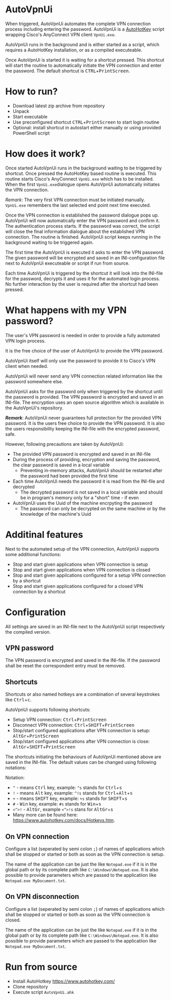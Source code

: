 # AutoVpnUi
When triggered, AutoVpnUi automates the complete VPN connection process including entering the password. AutoVpnUi is a [AutoHotKey](https://www.autohotkey.com) script wrapping Cisco's AnyConnect VPN client `VpnUi.exe`.

AutoVpnUi runs in the background and is either started as a script, which requires a AutoHotKey installation, or as a compiled executeable.

Once AutoVpnUi is started it is waiting for a shortcut pressed. This shortcut will start the routine to automatically initiate the VPN connection and enter the password. The default shortcut is <kbd>CTRL</kbd>+<kbd>PrintScreen</kbd>.

# How to run?

* Download latest zip archive from repository
* Unpack 
* Start executable
* Use preconfigured shortcut <kbd>CTRL</kbd>+<kbd>PrintScreen</kbd> to start login routine
* Optional: install shortcut in autostart either manually or using provided PowerShell script


# How does it work?

Once started AutoVpnUi runs in the background waiting to be triggered by shortcut. Once pressed the AutoHotKey based routine is executed. This routine starts Cisco's AnyConnect `VpnUi.exe` which has to be installed. When the first `VpnUi.exe`dialogue opens AutoVpnUi automatically initiates the VPN connection. 

*Remark*: The very first VPN connection must be initiated manually. `VpnUi.exe` remembers the last selected end point next time executed.

Once the VPN connection is established the password dialogue pops up. AutoVpnUi will now automatically enter the VPN password and confirm it. The authentication process starts. If the password was correct, the script will close the final information dialogue about the established VPN connection. The routine is finished. AutoVpnUi script keeps running in the background waiting to be triggered again.

The first time the AutoVpnUi is executed it asks to enter the VPN password. The given password will be encrypted and saved in an INI-configuration file next to AutoVpnUi executeable or script if run from source.

Each time AutoVpnUi is triggered by the shortcut it will look into the INI-file for the password, decrypts it and uses it for the automated login process. No further interaction by the user is required after the shortcut had been pressed.

# What happens with my VPN password?

The user's VPN password is needed in order to provide a fully automated VPN login process. 

It is the free choice of the user of AutoVpnUi to provide the VPN password.

AutoVpnUi itself will only use the password to provide it to Cisco's VPN client when needed. 

AutoVpnUi will never send any VPN connection related information like the password somewhere else.

AutoVpnUi asks for the password only when triggered by the shortcut until the password is provided. The VPN password is encrypted and saved in an INI-file. The encryption uses an open source algorithm which is available in the AutoVpnUi's repository.

**_Remark_**: AutoVpnUi never guarantees full protection for the provided VPN password. It is the users free choice to provide the VPN password. It is also the users responsibility keeping the INI-file with the encrypted password, safe.

However, following precautions are taken by AutoVpnUi:
* The provided VPN password is encrypted and saved in an INI-file
* During the process of providing, encryption and saving the password, the clear password is saved in a local variable
  * Preventing in-memory attacks, AutoVpnUi should be restarted after the password had been provided the first time
* Each time AutoVpnUi needs the password it is read from the INI-file and decrypted
  * The decrypted password is not saved in a local variable and should be in program's memory only for a "short" time - if even
* AutoVpnUi uses the Uuid of the machine encrpyting the password
  * The password can only be decrypted on the same machine or by the knowledge of the machine's Uuid

# Additinal features

Next to the automated setup of the VPN connection, AutoVpnUi supports some additional functions:

* Stop and start given applications when VPN connection is setup
* Stop and start given applications when VPN connection is closed
* Stop and start given appilcations configured for a setup VPN connection by a shortcut
* Stop and start given applications configured for a closed VPN connection by a shortcut

# Configuration

All settings are saved in an INI-file next to the AutoVpnUi script respectively the compiled version.

## VPN password

The VPN password is encrypted and saved in the INI-file. If the password shall be reset the correspondent entry must be removed.

## Shortcuts

Shortcuts or also named hotkeys are a combination of several keystrokes like <kbd>Ctrl</kbd>+<kbd>c</kbd>.

AutoVpnUi supports following shortcuts:

* Setup VPN connection: <kbd>Ctrl</kbd>+<kbd>PrintScreen</kbd>
* Disconnect VPN connection: <kbd>Ctrl</kbd>+<kbd>SHIFT</kbd>+<kbd>PrintScreen</kbd>
* Stop/start configured applications after VPN connection is setup: <kbd>AltGr</kbd>+<kbd>PrintScreen</kbd>
* Stop/start configured applications after VPN connection is close: <kbd>AltGr</kbd>+<kbd>SHIFT</kbd>+<kbd>PrintScreen</kbd>

The shortcuts initiating the behaviours of AutoVpnUi mentioned above are saved in the INI-file. The default values can be changed using following notations:

Notation:
* `^` - means <kbd>Ctrl</kbd> key, example: `^s` stands for <kbd>Ctrl</kbd>+<kbd>s</kbd>
* `!` - means <kbd>Alt</kbd> key, example: `^!s` stands for <kbd>Ctrl</kbd>+<kbd>Alt</kbd>+<kbd>s</kbd>
* `+` - means <kbd>SHIFT</kbd> key, example: `+s` stands for <kbd>SHIFT</kbd>+<kbd>s</kbd>
* `#` - <kbd>Win</kbd> key, example: `#s` stands for <kbd>Win</kbd>+<kbd>s</kbd>
* `<^>!` - <kbd>AltGr</kbd>, example `<^>!s` stans for <kbd>AltGr</kbd>+<kbd>s</kbd>
* Many more can be found here: https://www.autohotkey.com/docs/Hotkeys.htm.

## On VPN connection

Configure a list (seperated by semi colon <kbd>;</kbd>) of names of applications which shall be stopped or started or both as soon as the VPN connection is setup.

The name of the application can be just the like `Notepad.exe` if it is in the global path or by its complete path like `C:\Windows\Notepad.exe`. It is also possible to provide parameters which are passed to the applicatiion like `Notepad.exe MyDocument.txt`.

## On VPN disconnection

Configure a list (seperated by semi colon <kbd>;</kbd>) of names of applications which shall be stopped or started or both as soon as the VPN connection is closed.

The name of the application can be just the like `Notepad.exe` if it is in the global path or by its complete path like `C:\Windows\Notepad.exe`. It is also possible to provide parameters which are passed to the applicatiion like `Notepad.exe MyDocument.txt`.

# Run from source

* Install AutoHotkey https://www.autohotkey.com/
* Clone repository
* Execute script `AutoVpnUi.ahk`
